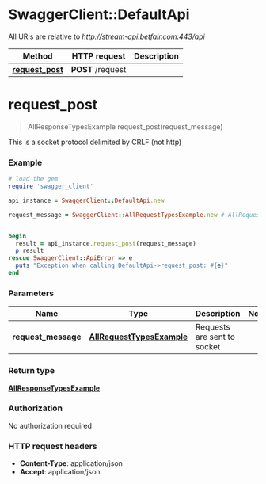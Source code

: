 # SwaggerClient::DefaultApi

All URIs are relative to *http://stream-api.betfair.com:443/api*

Method | HTTP request | Description
------------- | ------------- | -------------
[**request_post**](DefaultApi.md#request_post) | **POST** /request | 


# **request_post**
> AllResponseTypesExample request_post(request_message)



This is a socket protocol delimited by CRLF (not http)

### Example
```ruby
# load the gem
require 'swagger_client'

api_instance = SwaggerClient::DefaultApi.new

request_message = SwaggerClient::AllRequestTypesExample.new # AllRequestTypesExample | Requests are sent to socket


begin
  result = api_instance.request_post(request_message)
  p result
rescue SwaggerClient::ApiError => e
  puts "Exception when calling DefaultApi->request_post: #{e}"
end
```

### Parameters

Name | Type | Description  | Notes
------------- | ------------- | ------------- | -------------
 **request_message** | [**AllRequestTypesExample**](AllRequestTypesExample.md)| Requests are sent to socket | 

### Return type

[**AllResponseTypesExample**](AllResponseTypesExample.md)

### Authorization

No authorization required

### HTTP request headers

 - **Content-Type**: application/json
 - **Accept**: application/json



